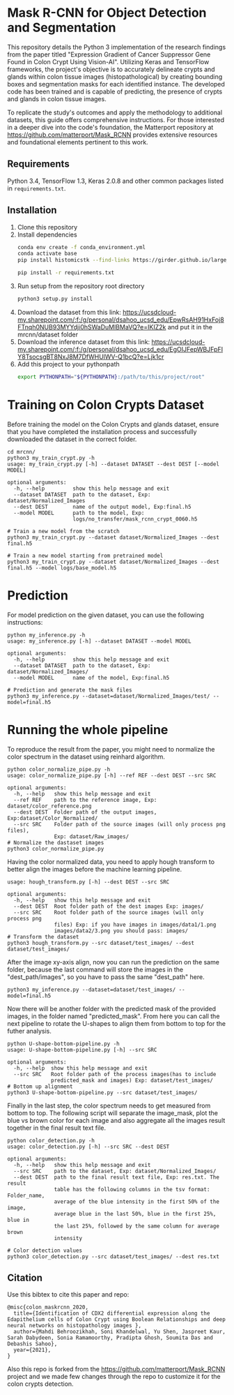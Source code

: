 # Mask R-CNN for Object Detection and Segmentation
This repository details the Python 3 implementation of the research findings from the paper titled "Expression Gradient of Cancer Suppressor Gene Found in Colon Crypt Using Vision-AI". Utilizing Keras and TensorFlow frameworks, the project's objective is to accurately delineate crypts and glands within colon tissue images (histopathological) by creating bounding boxes and segmentation masks for each identified instance. The developed code has been trained and is capable of predicting, the presence of crypts and glands in colon tissue images. 

To replicate the study's outcomes and apply the methodology to additional datasets, this guide offers comprehensive instructions. For those interested in a deeper dive into the code's foundation, the Matterport repository at https://github.com/matterport/Mask_RCNN provides extensive resources and foundational elements pertinent to this work.

## Requirements
Python 3.4, TensorFlow 1.3, Keras 2.0.8 and other common packages listed in `requirements.txt`.

## Installation
1. Clone this repository
2. Install dependencies
   ```bash
   conda env create -f conda_environment.yml 
   conda activate base
   pip install histomicstk --find-links https://girder.github.io/large_image_wheels
   ```
   ```bash
   pip install -r requirements.txt
   ```
3. Run setup from the repository root directory
    ```bash
    python3 setup.py install
    ``` 
4. Download the dataset from this link: https://ucsdcloud-my.sharepoint.com/:f:/g/personal/dsahoo_ucsd_edu/EpwRsAH91HxFoj8FTnqh0NUB93MYYdji0hSWaDuMlBMaVQ?e=IKIZ2k and put it in the mrcnn/dataset folder
5. Download the inference dataset from this link: https://ucsdcloud-my.sharepoint.com/:f:/g/personal/dsahoo_ucsd_edu/EgOIJFepWBJFpFIY8TsocsgBT8NxJ8M7DfWHUlWV-Q1bcQ?e=Ljk1cr
6. Add this project to your pythonpath
   ```bash
   export PYTHONPATH="${PYTHONPATH}:/path/to/this/project/root"
   ```


# Training on Colon Crypts Dataset
Before training the model on the Colon Crypts and glands dataset, ensure that you have completed the installation process and successfully downloaded the dataset in the correct folder.
```
cd mrcnn/
python3 my_train_crypt.py -h
usage: my_train_crypt.py [-h] --dataset DATASET --dest DEST [--model MODEL]

optional arguments:
  -h, --help         show this help message and exit
  --dataset DATASET  path to the dataset, Exp: dataset/Normalized_Images
  --dest DEST        name of the output model, Exp:final.h5
  --model MODEL      path to the model, Exp:
                     logs/no_transfer/mask_rcnn_crypt_0060.h5
 
# Train a new model from the scratch
python3 my_train_crypt.py --dataset dataset/Normalized_Images --dest final.h5

# Train a new model starting from pretrained model
python3 my_train_crypt.py --dataset dataset/Normalized_Images --dest final.h5 --model logs/base_model.h5

```
# Prediction
For model prediction on the given dataset, you can use the following instructions:
```
python my_inference.py -h
usage: my_inference.py [-h] --dataset DATASET --model MODEL

optional arguments:
  -h, --help         show this help message and exit
  --dataset DATASET  path to the dataset, Exp: dataset/Normalized_Images/
  --model MODEL      name of the model, Exp:final.h5

# Prediction and generate the mask files
python3 my_inference.py --dataset=dataset/Normalized_Images/test/ --model=final.h5

```
# Running the whole pipeline
To reproduce the result from the paper, you might need to normalize the color spectrum in the dataset using reinhard algorithm. 
```
python color_normalize_pipe.py -h
usage: color_normalize_pipe.py [-h] --ref REF --dest DEST --src SRC

optional arguments:
  -h, --help   show this help message and exit
  --ref REF    path to the reference image, Exp: dataset/color_reference.png
  --dest DEST  Folder path of the output images, Exp:dataset/Color_Normalized/
  --src SRC    Folder path of the source images (will only process png files),
               Exp: dataset/Raw_images/
# Normalize the dastaset images
python3 color_normalize_pipe.py 
```
Having the color normalized data, you need to apply hough transform to better align the images before the machine learning pipeline.
```
usage: hough_transform.py [-h] --dest DEST --src SRC

optional arguments:
  -h, --help   show this help message and exit
  --dest DEST  Root folder path of the dest images Exp: images/
  --src SRC    Root folder path of the source images (will only process png
               files) Exp: if you have images in images/data1/1.png
               images/data2/3.png you should pass: images/
# Transform the dataset
python3 hough_transform.py --src dataset/test_images/ --dest dataset/test_images/ 
```
After the image xy-axis align, now you can run the prediction on the same folder, because the last command will store the images in the "dest_path/images", so you have to pass the same "dest_path" here.
```
python3 my_inference.py --dataset=dataset/test_images/ --model=final.h5
```
Now there will be another folder with the predicted mask of the provided images, in the folder named "predicted_mask". From here you can call the next pipeline to rotate the U-shapes to align them from bottom to top for the futher analysis.
```
python U-shape-bottom-pipeline.py -h
usage: U-shape-bottom-pipeline.py [-h] --src SRC

optional arguments:
  -h, --help  show this help message and exit
  --src SRC   Root folder path of the process images(has to include
              predicted_mask and images) Exp: dataset/test_images/
# Bottom up alignment
python3 U-shape-bottom-pipeline.py --src dataset/test_images/
```
Finally in the last step, the color spectrum needs to get measured from bottom to top. The following script will separate the image_mask, plot the blue vs brown color for each image and also aggregate all the images result together in the final result text file.
```
python color_detection.py -h
usage: color_detection.py [-h] --src SRC --dest DEST

optional arguments:
  -h, --help   show this help message and exit
  --src SRC    path to the dataset, Exp: dataset/Normalized_Images/
  --dest DEST  path to the final result text file, Exp: res.txt. The result
               table has the following columns in the tsv format: Folder_name,
               average of the blue intensity in the first 50% of the image,
               average blue in the last 50%, blue in the first 25%, blue in
               the last 25%, followed by the same column for average brown
               intensity

# Color detection values
python3 color_detection.py --src dataset/test_images/ --dest res.txt
```
## Citation
Use this bibtex to cite this paper and repo:
```
@misc{colon_maskrcnn_2020,
  title={Identification of CDX2 differential expression along the Edapithelium cells of Colon Crypt using Boolean Relationships and deep neural networks on histopathology images },
  author={Mahdi Behroozikhah, Soni Khandelwal, Yu Shen, Jaspreet Kaur, Sarah Dabydeen, Sonia Ramamoorthy, Pradipta Ghosh, Soumita Das and Debashis Sahoo},
  year={2021},
}
```
Also this repo is forked from the https://github.com/matterport/Mask_RCNN project and we made few changes through the repo to customize it for the colon crypts detection.
